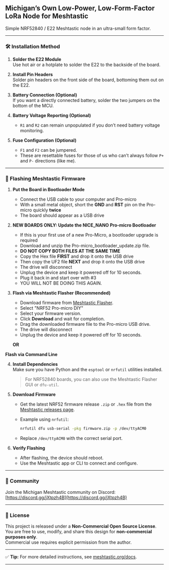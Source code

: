 ## Michigan’s Own Low-Power, Low-Form-Factor LoRa Node for Meshtastic

Simple NRF52840 / E22 Meshtastic node in an ultra-small form factor.

---

### 🛠️ Installation Method

1. **Solder the E22 Module**  
   Use hot air or a hotplate to solder the E22 to the backside of the board.

2. **Install Pin Headers**  
   Solder pin headers on the front side of the board, bottoming them out on the E22.

3. **Battery Connection (Optional)**  
   If you want a directly connected battery, solder the two jumpers on the bottom of the MCU.

4. **Battery Voltage Reporting (Optional)**  
   - `R1` and `R2` can remain unpopulated if you don’t need battery voltage monitoring.

5. **Fuse Configuration (Optional)**  
   - `F1` and `F2` can be jumpered.  
   - These are resettable fuses for those of us who can’t always follow `P+` and `P-` directions (like me).

---

### 💾 Flashing Meshtastic Firmware

1. **Put the Board in Bootloader Mode**  
   - Connect the USB cable to your computer and Pro-micro
   - With a small metal object, short the **GND** and **RST** pin on the Pro-micro quickly **twice**
   - The board should appear as a USB drive

2. **NEW BOARDS ONLY: Update the NICE_NANO Pro-micro Bootloader**
   - If this is your first use of a new Pro-Micro, a bootloader upgrade is required
   - Download and unzip the Pro-micro_bootloader_update.zip file.
   - **DO NOT COPY BOTH FILES AT THE SAME TIME**
   - Copy the Hex file **FIRST** and drop it onto the USB drive
   - Then copy the UF2 file **NEXT** and drop it onto the USB drive
   - The drive will disconnect
   - Unplug the device and keep it powered off for 10 seconds.
   - Plug it back in and start over with #3
   - YOU WILL NOT BE DOING THIS AGAIN.

3. **Flash via Meshtastic Flasher (Recommended)**  
   - Download firmware from [Meshtastic Flasher](https://flasher.meshtastic.org).
   - Select "NRF52 Pro-micro DIY" 
   - Select your firmware version.
   - Click **Download** and wait for completion.
   - Drag the downloaded firmware file to the Pro-micro USB drive.
   - The drive will disconnect
   - Unplug the device and keep it powered off for 10 seconds.

   **OR**

**Flash via Command Line**

4. **Install Dependencies**  
   Make sure you have Python and the `esptool` or `nrfutil` utilities installed.  
   > For NRF52840 boards, you can also use the Meshtastic Flasher GUI or `dfu-util`.

5. **Download Firmware**  
   - Get the latest NRF52 firmware release `.zip` or `.hex` file from the [Meshtastic releases page](https://github.com/meshtastic/firmware/releases).
  

   - Example using `nrfutil`:
     ```bash
     nrfutil dfu usb-serial -pkg firmware.zip -p /dev/ttyACM0
     ```
   - Replace `/dev/ttyACM0` with the correct serial port.

6. **Verify Flashing**  
   - After flashing, the device should reboot.
   - Use the Meshtastic app or CLI to connect and configure.

---

### 💬 Community

Join the Michigan Meshtastic community on Discord:  
[https://discord.gg/jXtpzh4B](https://discord.gg/jXtpzh4B)

---

### 📝 License

This project is released under a **Non-Commercial Open Source License**.  
You are free to use, modify, and share this design for **non-commercial purposes only**.  
Commercial use requires explicit permission from the author.

---

✅ **Tip:** For more detailed instructions, see [meshtastic.org/docs](https://meshtastic.org/docs).

---
